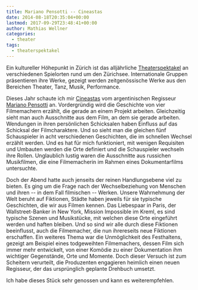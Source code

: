 ```yaml
---
title: Mariano Pensotti -- Cineastas
date: 2014-08-18T20:35:04+00:00
lastmod: 2017-09-29T23:48:41+00:00
author: Mathias Wellner
categories:
  - theater
tags:
  - theaterspektakel
---
```

Ein kultureller Höhepunkt in Zürich ist das alljährliche <a href="https://www.theaterspektakel.ch/" title="Theaterspektakel" target="_blank">Theaterspektakel</a> an verschiedenen Spielorten rund um den Zürichsee. Internationale Gruppen präsentieren ihre Werke, gezeigt werden zeitgenössische Werke aus den Bereichen Theater, Tanz, Musik, Performance. 

Dieses Jahr schaute ich mir <a href="http://marianopensotti.com/cineastaseng.html" title="Filmmakers (Cineastas)" target="_blank">Cineastas</a> vom argentinischen Regisseur <a href="http://marianopensotti.com" title="Mariano Pensotti" target="_blank">Mariano Pensotti</a> an. Vordergründig wird die Geschichte von vier Filmemachern erzählt, die gerade an einem Projekt arbeiten. Gleichzeitig sieht man auch Ausschnitte aus dem Film, an dem sie gerade arbeiten. Wendungen in ihren persönlichen Schicksalen haben Einfluss auf das Schicksal der Filmcharaktere. Und so sieht man die gleichen fünf Schauspieler in acht verschiedenen Geschichten, die im schnellen Wechsel erzählt werden. Und es hat für mich funktioniert, mit wenigen Requisiten und Umbauten werden die Orte definiert und die Schauspieler wechseln ihre Rollen. Unglaublich lustig waren die Ausschnitte aus russichen Musikfilmen, die eine Filmemacherin im Rahmen eines Dokumentarfilms untersuchte. 

Doch der Abend hatte auch jenseits der reinen Handlungsebene viel zu bieten. Es ging um die Frage nach der Wechselbeziehung von Menschen und ihren -- in dem Fall filmischen -- Werken. Unsere Wahrnehmung der Welt beruht auf Fiktionen, Städte haben jeweils für sie typische Geschichten, die wir aus Filmen kennen. Das Liebespaar in Paris, der Wallstreet-Banker in New York, Mission Impossible im Kreml, es sind typische Szenen und Musikstücke, mit welchen diese Orte eingeführt werden und haften bleiben. Und so sind wir alle durch diese Fiktionen beeinflusst, auch die Filmemacher, die nun ihrereseits neue Fiktionen erschaffen. Ein weiteres Thema war die Unmöglichkeit des Festhaltens, gezeigt am Beispiel eines todgeweihten Filmemachers, dessen Film sich immer mehr entwickelt, von einer Komödie zu einer Dokumentation ihm wichtiger Gegenstände, Orte und Momente. Doch dieser Versuch ist zum Scheitern verurteilt, die Produzenten engagieren heimlich einen neuen Regisseur, der das ursprünglich geplante Drehbuch umsetzt. 

Ich habe dieses Stück sehr genossen und kann es weiterempfehlen.